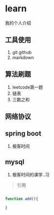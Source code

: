 # learn
我的个人介绍


## 工具使用
1. git  github
2. markdown

## 算法刷题
1. leetcode第一题
2. 链表
3. 三数之和


## 网络协议

## spring boot
1. 极客时间

## mysql
1. 极客时间的课学..习


> 引用

```js

function add(){
  
}
```
